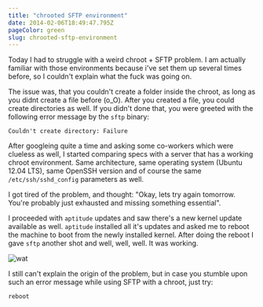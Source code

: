 ```yaml
---
title: "chrooted SFTP environment"
date: 2014-02-06T18:49:47.795Z
pageColor: green
slug: chrooted-sftp-environment
---
```


Today I had to struggle with a weird chroot + SFTP problem. I am actually familiar with those environments because i've set them up several times before, so I couldn't explain what the fuck was going on. 

The issue was, that you couldn't create a folder inside the chroot, as long as you didnt create a file before (o_O). After you created a file, you could create directories as well. If you didn't done that, you were greeted with the following error message by the `sftp` binary:

    Couldn't create directory: Failure
 
After googleing quite a time and asking some co-workers which were clueless as well, I started comparing specs with a server that has a working chroot environment. Same architecture, same operating system (Ubuntu 12.04 LTS), same OpenSSH version and of course the same `/etc/ssh/sshd_config` parameters as well. 

I got tired of the problem, and thought: "Okay, lets try again tomorrow. You're probably just exhausted and missing something essential". 

I proceeded with `aptitude` updates and saw there's a new kernel update available as well. `aptitude` installed all it's updates and asked me to reboot the machine to boot from the newly installed kernel. After doing the reboot I gave `sftp` another shot and well, well, well. It was working.

![wat](/content/images/2014/Feb/1430.gif)

I still can't explain the origin of the problem, but in case you stumble upon such an error message while using SFTP with a chroot, just try:

    reboot
